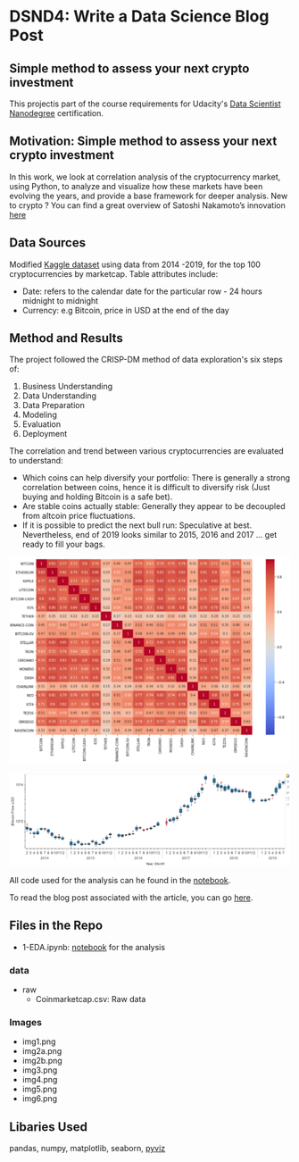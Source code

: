 # DSND4: Write a Data Science Blog Post
## Simple method  to assess your next crypto investment
This projectis part of the course requirements for Udacity's [Data Scientist Nanodegree](https://www.udacity.com/course/data-scientist-nanodegree--nd025) certification.

## Motivation: Simple method  to assess your next crypto investment

In this work, we look at correlation analysis of the cryptocurrency market, using Python, to analyze and visualize how these markets have been evolving the years, and provide a base framework for deeper analysis. New to crypto ? You can find a great overview of Satoshi Nakamoto’s innovation [here](https://blockgeeks.com/guides/what-is-blockchain-technology/) 

## Data Sources

Modified [Kaggle dataset](https://www.kaggle.com/philmohun/cryptocurrency-financial-data) using data from 2014 -2019, for the top 100 cryptocurrencies by marketcap. Table attributes include:

* Date: refers to the calendar date for the particular row - 24 hours midnight to midnight
* Currency: e.g Bitcoin, price in USD at the end of the day

## Method and Results

The project followed the CRISP-DM method of data exploration's six steps of:
1. Business Understanding
2. Data Understanding
3. Data Preparation
4. Modeling
5. Evaluation
6. Deployment

The correlation and trend between various cryptocurrencies are evaluated to understand:
* Which coins can help diversify your portfolio: There is generally a strong correlation between coins, hence it is difficult to diversify risk (Just buying and holding Bitcoin is a safe bet).
* Are stable coins actually stable: Generally they appear to be decoupled from altcoin price fluctuations.
* If it is possible to predict the next bull run: Speculative at best. Nevertheless, end of 2019 looks similar to 2015, 2016 and 2017 … get ready to fill your bags.

<p align="center">
  <img src="img2a.png">
</p>

<p align="center">
  <img src="img4.png">
</p>


All code used for the analysis can he found in the [notebook](https://github.com/PriceTT/DSND4/blob/master/1-EDA.ipynb).

To read the blog post associated with the article, you can go [here](https://medium.com/@pricett/simple-method-to-assess-your-next-crypto-investment-9443f56ee4bf?sk=e8353d849c18b47a77cc9f9a43989dc9).

## Files in the Repo
* 1-EDA.ipynb: [notebook](https://github.com/PriceTT/DSND4/blob/master/1-EDA.ipynb) for the analysis 
### data
* raw
  * Coinmarketcap.csv: Raw data
### Images
* img1.png
* img2a.png
* img2b.png
* img3.png
* img4.png
* img5.png
* img6.png

## Libaries Used
pandas, numpy, matplotlib, seaborn, [pyviz](https://towardsdatascience.com/pyviz-simplifying-the-data-visualisation-process-in-python-1b6d2cb728f1)
